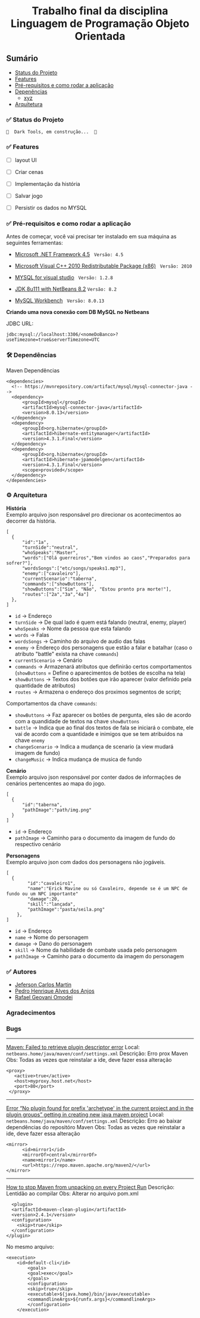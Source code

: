 <h1 align="center"> Trabalho final da disciplina Linguagem de Programação Objeto Orientada </h1>


## Sumário
<!--ts-->
   * [Status do Projeto](#status)
   * [Features](#Features)
   * [Pré-requisitos e como rodar a aplicação](#prerequisites)
   * [Depenências](#dependency)
      * [xyz](#xyz)
   * [Arquitetura](#architecture)

<!--te-->


### ✅ Status do Projeto

    🚧  Dark Tools, em construção...  🚧


### ✅ Features

- [ ] layout UI
- [ ] Criar cenas
- [ ] Implementação da história
- [ ] Salvar jogo
- [ ] Persistir os dados no MYSQL


### ✅ Pré-requisitos e como rodar a aplicação

Antes de começar, você vai precisar ter instalado em sua máquina as seguintes ferramentas:
- [Microsoft .NET Framework 4.5](https://www.microsoft.com/pt-br/download/details.aspx?id=30653) ``` Versão: 4.5``` 
- [Microsoft Visual C++ 2010 Redistributable Package (x86)](https://www.microsoft.com/en-us/download/details.aspx?id=5555) ``` Versão: 2010``` 
- [MYSQL for visual studio](https://downloads.mysql.com/archives/visualstudio/) ``` Versão: 1.2.8``` 

- [JDK 8u111 with NetBeans 8.2](https://www.oracle.com/technetwork/java/javase/downloads/jdk-netbeans-jsp-3413139-esa.html) ``` Versão: 8.2 ```
- [MySQL Workbench](https://downloads.mysql.com/archives/installer/) ``` Versão: 8.0.13``` 
  
**Criando uma nova conexão com DB MySQL no Netbeans**

JDBC URL:
```
jdbc:mysql://localhost:3306/<nomeDoBanco>?useTimezone=true&serverTimezone=UTC
```


### 🛠 Dependências

Maven Dependências
```
<dependencies>
  <!-- https://mvnrepository.com/artifact/mysql/mysql-connector-java -->
  <dependency>
      <groupId>mysql</groupId>
      <artifactId>mysql-connector-java</artifactId>
      <version>8.0.13</version>
  </dependency>
  <dependency>
      <groupId>org.hibernate</groupId>
      <artifactId>hibernate-entitymanager</artifactId>
      <version>4.3.1.Final</version>
  </dependency>
  <dependency>
      <groupId>org.hibernate</groupId>
      <artifactId>hibernate-jpamodelgen</artifactId>
      <version>4.3.1.Final</version>
      <scope>provided</scope>
  </dependency>
</dependencies>
```


### ⚙ Arquitetura

**História**<br>
Exemplo arquivo json responsável pro direcionar os acontecimentos ao decorrer da história.
```
[
  {
      "id":"1a",
      "turnSide":"neutral",
      "whoSpeaks":"Master",
      "words":["Olá guerreiros","Bem vindos ao caos","Preparados para sofrer?"],
      "wordsSongs":["etc/songs/speaks1.mp3"],
      "enemy":["cavaleiro"],
      "currentScenario":"taberna",
      "commands":["showButtons"],
      "showButtons":["Sim", "Não", "Estou pronto pra morte!"],
      "routes":["2a","3a","4a"]
  },
]
```

- ``id`` -> Endereço
- ``turnSide`` -> De qual lado é quem está falando (neutral, enemy, player)
- ``whoSpeaks`` -> Nome da pessoa que esta falando
- ``words`` -> Falas
- ``wordsSongs`` -> Caminho do arquivo de audio das falas
- ``enemy`` -> Endereço dos personagens que estão a falar e batalhar (caso o atributo "battle" exista na chave ``commands``)
- ``currentScenario`` -> Cenário
- ``commands`` -> Armazenará atributos que definirão certos comportamentos (``showButtons`` = Define o aparecimentos de botões de escolha na tela)
- ``showButtons`` -> Textos dos botões que irão aparecer (valor definido pela quantidade de atributos)
- ``routes`` -> Armazena o endereço dos proximos segmentos de script;
 
 Comportamentos da chave ``commands``:
   - ``showButtons`` -> Faz aparecer os botões de pergunta, eles são de acordo com a quandidade de textos na chave ``showButtons``
   - ``battle`` -> Indica que ao final dos textos de fala se iniciará o combate, ele vai de acordo com a quantidade e inimigos que se tem atribuidos na chave ``enemy``
   - ``changeScenario`` -> Indica a mudança de scenario (a view mudará imagem de fundo)
   - ``changeMusic`` -> Indica mudança de musica de fundo

**Cenário**<br>
Exemplo arquivo json responsável por conter dados de informações de cenários pertencentes ao mapa do jogo.
```
[
  {
      "id":"taberna",
      "pathImage":"path/img.png"
  }
]
```

- ``id`` -> Endereço
- ``pathImage`` -> Caminho para o documento da imagem de fundo do respectivo cenário

**Personagens**<br>
Exemplo arquivo json com dados dos personagens não jogáveis.
```
[
  {
		"id":"cavaleiro1",
		"name":"Erick Mavine ou só Cavaleiro, depende se é um NPC de fundo ou um NPC importante"
		"damage":20,
		"skill":"lançada",
		"pathImage":"pasta/seila.png"
	},
]
```

- ``id`` -> Endereço
- ``name`` -> Nome do personagem
- ``damage`` -> Dano do personagem
- ``skill`` -> Nome da habilidade de combate usada pelo personagem
- ``pathImage`` -> Caminho para o documento da imagem do personagem

### ✅ Autores
- [Jeferson Carlos Martin](https://github.com/jefersoncmn)
- [Pedro Henrique Alves dos Anjos](https://github.com/pedro182haa)
- [Rafael Geovani Omodei](https://github.com/rafaelomodei)


###  Agradecimentos


### Bugs

---

[Maven: Failed to retrieve plugin descriptor error](https://stackoverflow.com/questions/7819163/maven-failed-to-retrieve-plugin-descriptor-error)
Local: ```netbeans.home/java/maven/conf/settings.xml```
Descrição: Erro prox Maven
Obs: Todas as vezes que reinstalar a ide, deve fazer essa alteração
```
<proxy>
   <active>true</active>
   <host>myproxy.host.net</host>
   <port>80</port>
 </proxy>
```

---

[Error “No plugin found for prefix 'archetype' in the current project and in the plugin groups” getting in creating new java maven project](https://stackoverflow.com/questions/60124030/error-no-plugin-found-for-prefix-archetype-in-the-current-project-and-in-the)
Local: ```netbeans.home/java/maven/conf/settings.xml```
Descrição: Erro ao baixar dependências do repositóro Maven
Obs: Todas as vezes que reinstalar a ide, deve fazer essa alteração
```
<mirror>
      <id>mirror1</id>
      <mirrorOf>central</mirrorOf>
      <name>mirror1</name>
      <url>https://repo.maven.apache.org/maven2/</url>
</mirror>
```

---

[How to stop Maven from unpacking on every Project Run](https://stackoverflow.com/questions/43398751/how-to-stop-maven-from-unpacking-on-every-project-run/)
Descrição: Lentidão ao compilar
Obs: Alterar no arquivo pom.xml
```
  <plugin>
  <artifactId>maven-clean-plugin</artifactId>
  <version>2.4.1</version>
  <configuration>
    <skip>true</skip>
  </configuration>
</plugin>
```
No mesmo arquivo:
```
<execution>
    <id>default-cli</id>
	    <goals>
		<goal>exec</goal>                            
	    </goals>
	    <configuration>
		<skip>true</skip>
		<executable>${java.home}/bin/java</executable>
		<commandlineArgs>${runfx.args}</commandlineArgs>
	    </configuration>
    </execution>
```
